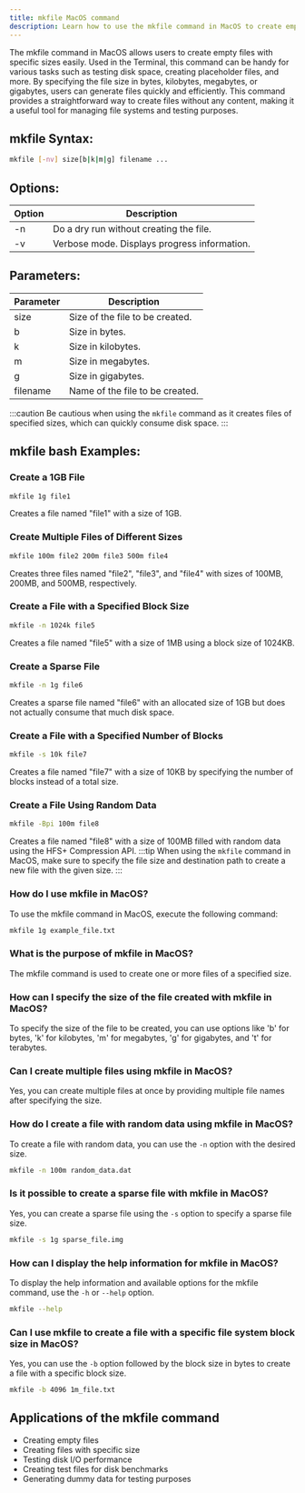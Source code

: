 ```yaml
---
title: mkfile MacOS command
description: Learn how to use the mkfile command in MacOS to create empty files with specific sizes efficiently.
---
```


The mkfile command in MacOS allows users to create empty files with specific sizes easily. Used in the Terminal, this command can be handy for various tasks such as testing disk space, creating placeholder files, and more. By specifying the file size in bytes, kilobytes, megabytes, or gigabytes, users can generate files quickly and efficiently. This command provides a straightforward way to create files without any content, making it a useful tool for managing file systems and testing purposes.

## mkfile Syntax:
```bash
mkfile [-nv] size[b|k|m|g] filename ...
```

## Options:
| Option | Description                   |
|--------|-------------------------------|
| -n     | Do a dry run without creating the file. |
| -v     | Verbose mode. Displays progress information. |

## Parameters:
| Parameter | Description                                |
|-----------|--------------------------------------------|
| size      | Size of the file to be created.            |
| b         | Size in bytes.                             |
| k         | Size in kilobytes.                         |
| m         | Size in megabytes.                         |
| g         | Size in gigabytes.                         |
| filename  | Name of the file to be created.            |

:::caution
Be cautious when using the `mkfile` command as it creates files of specified sizes, which can quickly consume disk space.
:::
## mkfile bash Examples:
### Create a 1GB File
```bash
mkfile 1g file1
```
Creates a file named "file1" with a size of 1GB.

### Create Multiple Files of Different Sizes
```bash
mkfile 100m file2 200m file3 500m file4
```
Creates three files named "file2", "file3", and "file4" with sizes of 100MB, 200MB, and 500MB, respectively.

### Create a File with a Specified Block Size
```bash
mkfile -n 1024k file5
```
Creates a file named "file5" with a size of 1MB using a block size of 1024KB.

### Create a Sparse File
```bash
mkfile -n 1g file6
```
Creates a sparse file named "file6" with an allocated size of 1GB but does not actually consume that much disk space.

### Create a File with a Specified Number of Blocks
```bash
mkfile -s 10k file7
```
Creates a file named "file7" with a size of 10KB by specifying the number of blocks instead of a total size.

### Create a File Using Random Data
```bash
mkfile -Bpi 100m file8
```
Creates a file named "file8" with a size of 100MB filled with random data using the HFS+ Compression API.
:::tip
When using the `mkfile` command in MacOS, make sure to specify the file size and destination path to create a new file with the given size.
:::

### How do I use mkfile in MacOS?
To use the mkfile command in MacOS, execute the following command:
```bash
mkfile 1g example_file.txt
```

### What is the purpose of mkfile in MacOS?
The mkfile command is used to create one or more files of a specified size.

### How can I specify the size of the file created with mkfile in MacOS?
To specify the size of the file to be created, you can use options like 'b' for bytes, 'k' for kilobytes, 'm' for megabytes, 'g' for gigabytes, and 't' for terabytes.

### Can I create multiple files using mkfile in MacOS?
Yes, you can create multiple files at once by providing multiple file names after specifying the size.

### How do I create a file with random data using mkfile in MacOS?
To create a file with random data, you can use the `-n` option with the desired size.
```bash
mkfile -n 100m random_data.dat
```

### Is it possible to create a sparse file with mkfile in MacOS?
Yes, you can create a sparse file using the `-s` option to specify a sparse file size.
```bash
mkfile -s 1g sparse_file.img
```

### How can I display the help information for mkfile in MacOS?
To display the help information and available options for the mkfile command, use the `-h` or `--help` option.
```bash
mkfile --help
```

### Can I use mkfile to create a file with a specific file system block size in MacOS?
Yes, you can use the `-b` option followed by the block size in bytes to create a file with a specific block size.
```bash
mkfile -b 4096 1m_file.txt
```

## Applications of the mkfile command

- Creating empty files
- Creating files with specific size
- Testing disk I/O performance
- Creating test files for disk benchmarks 
- Generating dummy data for testing purposes